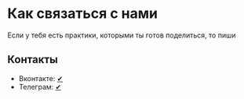 # Как связаться с нами

Если у тебя есть практики, которыми ты готов поделиться, то пиши 

## Контакты

- Вконтакте: [✔](сhttps://vk.com/gr1sha_44)
- Телеграм: [✔](https://t.me/gr1sha_44)


